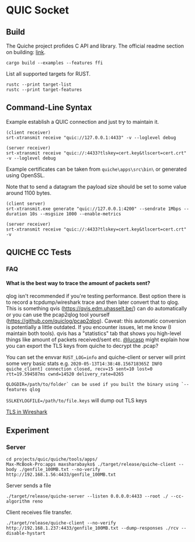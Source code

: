 # QUIC Socket


## Build

The Quiche project profides C API and library.
The official readme section on building: [link](https://github.com/cloudflare/quiche#building).

```shell
cargo build --examples --features ffi
```

List all supported targets for RUST.
```shell
rustc --print target-list
rustc --print target-features
```


## Command-Line Syntax

Example establish a QUIC connection and just try to maintain it.

```shell
(client receiver)
srt-xtransmit receive "quic://127.0.0.1:4433" -v --loglevel debug

(server receiver)
srt-xtransmit receive "quic://:4433?tlskey=cert.key&tlscert=cert.crt" -v --loglevel debug
```

Example certificates can be taken from `quiche\apps\src\bin\` or generated using OpenSSL.

Note that to send a datagram the payload size should be set to some value around 1100 bytes.

```shell
(client server)
srt-xtransmit.exe generate "quic://127.0.0.1:4200" --sendrate 1Mbps --duration 10s --msgsize 1000 --enable-metrics

(server receiver)
srt-xtransmit receive "quic://:4433?tlskey=cert.key&tlscert=cert.crt" -v
```



## QUICHE CC Tests

### FAQ

#### What is the best way to trace the amount of packets sent?

qlog isn't recommended if you're testing performance. Best option there is to record a tcpdump/wireshark trace and then later convert that to qlog. This is something qvis (https://qvis.edm.uhasselt.be/) can do automatically or you can use the pcap2qlog tool yourself (https://github.com/quiclog/pcap2qlog). Caveat: this automatic conversion is potentially a little outdated. If you encounter issues, let me know (I maintain both tools). qvis has a "statistics" tab that shows you high-level things like amount of packets received/sent etc. [@lucasp](https://quicdev.slack.com/team/U68ALS6BB) might explain how you can export the TLS keys from quiche to decrypt the .pcap?

You can set the envvar `RUST_LOG=info` and quiche-client or server will print some very basic stats e.g. `2020-05-13T14:38:48.156718365Z INFO  quiche_client] connection closed, recv=15 sent=10 lost=0 rtt=19.594587ms cwnd=14520 delivery_rate=8265`

```
QLOGDIR=/path/to/folder` can be used if you built the binary using `--features qlog
```

`SSLKEYLOGFILE=/path/to/file.keys` will dump out TLS keys

[TLS in Wireshark](https://wiki.wireshark.org/TLS)

## Experiment

### Server

```
cd projects/quic/quiche/tools/apps/
Max-McBook-Pro:apps maxsharabayko$ ./target/release/quiche-client --body ./genfile_100MB.txt --no-verify http://192.168.1.56:4433/genfile_100MB.txt

```


Server sends a file

```
./target/release/quiche-server --listen 0.0.0.0:4433 --root ./ --cc-algorithm reno
```



Client receives file transfer.

```
./target/release/quiche-client --no-verify http://192.168.1.237:4433/genfile_100MB.txt --dump-responses ./rcv --disable-hystart
```




